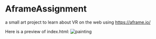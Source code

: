 # AframeAssignment
a small art project to learn about VR on the web using https://aframe.io/

Here is a preview of index.html:
![painting](https://github.com/lukemuehring/AframeAssignment/assets/22228624/fa28d750-0362-46ee-a607-d83044923489)
